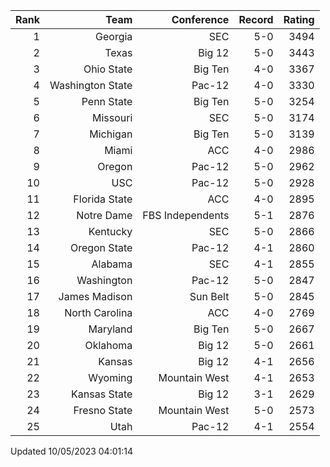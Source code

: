 | Rank  | Team                 | Conference           | Record   | Rating |
| ---:  | ---:                 | ---:                 | ---:     | ---:   |
| 1     | Georgia              | SEC                  | 5-0      | 3494   |
| 2     | Texas                | Big 12               | 5-0      | 3443   |
| 3     | Ohio State           | Big Ten              | 4-0      | 3367   |
| 4     | Washington State     | Pac-12               | 4-0      | 3330   |
| 5     | Penn State           | Big Ten              | 5-0      | 3254   |
| 6     | Missouri             | SEC                  | 5-0      | 3174   |
| 7     | Michigan             | Big Ten              | 5-0      | 3139   |
| 8     | Miami                | ACC                  | 4-0      | 2986   |
| 9     | Oregon               | Pac-12               | 5-0      | 2962   |
| 10    | USC                  | Pac-12               | 5-0      | 2928   |
| 11    | Florida State        | ACC                  | 4-0      | 2895   |
| 12    | Notre Dame           | FBS Independents     | 5-1      | 2876   |
| 13    | Kentucky             | SEC                  | 5-0      | 2866   |
| 14    | Oregon State         | Pac-12               | 4-1      | 2860   |
| 15    | Alabama              | SEC                  | 4-1      | 2855   |
| 16    | Washington           | Pac-12               | 5-0      | 2847   |
| 17    | James Madison        | Sun Belt             | 5-0      | 2845   |
| 18    | North Carolina       | ACC                  | 4-0      | 2769   |
| 19    | Maryland             | Big Ten              | 5-0      | 2667   |
| 20    | Oklahoma             | Big 12               | 5-0      | 2661   |
| 21    | Kansas               | Big 12               | 4-1      | 2656   |
| 22    | Wyoming              | Mountain West        | 4-1      | 2653   |
| 23    | Kansas State         | Big 12               | 3-1      | 2629   |
| 24    | Fresno State         | Mountain West        | 5-0      | 2573   |
| 25    | Utah                 | Pac-12               | 4-1      | 2554   |

Updated 10/05/2023 04:01:14
